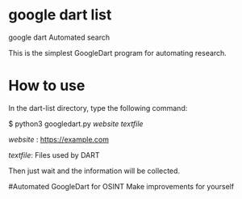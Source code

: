 # google dart list
google dart Automated search

This is the simplest GoogleDart program for automating research.


# How to use
In the dart-list directory, type the following command:

$ python3 googledart.py *website* *textfile*

*website* : https://example.com

*textfile*: Files used by DART

Then just wait and the information will be collected.


#Automated GoogleDart for OSINT
Make improvements for yourself

